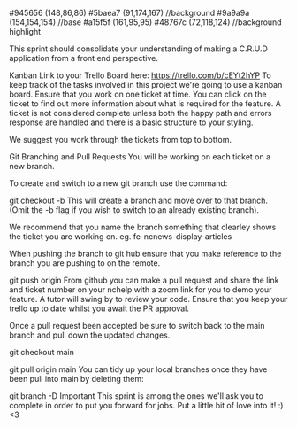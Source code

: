 #945656	(148,86,86)
#5baea7	(91,174,167) //background
#9a9a9a	(154,154,154) //base
#a15f5f	(161,95,95)
#48767c	(72,118,124) //background highlight


This sprint should consolidate your understanding of making a C.R.U.D application from a front end perspective.

Kanban
Link to your Trello Board here: https://trello.com/b/cEYt2hYP
To keep track of the tasks involved in this project we're going to use a kanban board. Ensure that you work on one ticket at time. You can click on the ticket to find out more information about what is required for the feature. A ticket is not considered complete unless both the happy path and errors response are handled and there is a basic structure to your styling.

We suggest you work through the tickets from top to bottom.

Git Branching and Pull Requests
You will be working on each ticket on a new branch.

To create and switch to a new git branch use the command:

git checkout -b <new branch name>
This will create a branch and move over to that branch. (Omit the -b flag if you wish to switch to an already existing branch).

We recommend that you name the branch something that clearley shows the ticket you are working on. eg. fe-ncnews-display-articles

When pushing the branch to git hub ensure that you make reference to the branch you are pushing to on the remote.

git push origin <branch name>
From github you can make a pull request and share the link and ticket number on your nchelp with a zoom link for you to demo your feature. A tutor will swing by to review your code. Ensure that you keep your trello up to date whilst you await the PR approval.

Once a pull request been accepted be sure to switch back to the main branch and pull down the updated changes.

git checkout main

git pull origin main
You can tidy up your local branches once they have been pull into main by deleting them:

git branch -D <local branch>
Important
This sprint is among the ones we'll ask you to complete in order to put you forward for jobs. Put a little bit of love into it! :) <3
